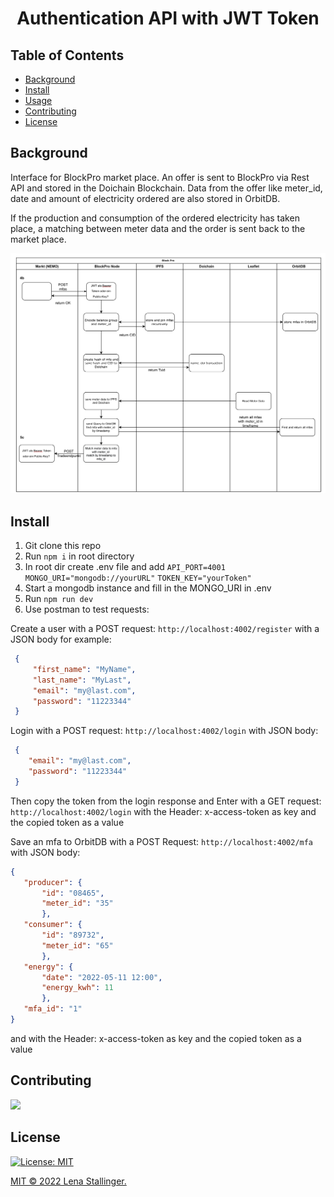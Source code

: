 <h1 align="center">Authentication API with JWT Token</h1>


## Table of Contents
- [Background](#background)
- [Install](#install)
- [Usage](#usage)
- [Contributing](#contributing)
- [License](#license)

## Background

Interface for BlockPro market place. An offer is sent to BlockPro via Rest API and stored in the Doichain Blockchain. Data from the offer like meter_id, date and amount of electricity ordered are also stored in OrbitDB. 

If the production and consumption of the ordered electricity has taken place, a matching between meter data and the order is sent back to the market place.

<p align="center">
  <img
  src="./images/Interface.png"
  raw=true
  alt="Sequence diagram of interaction between electricity marketplace and BlockPro node"
  style="margin-right: 10px; width: 600px"
  />
</p>

## Install
1. Git clone this repo 
2. Run ```npm i``` in root directory
3. In root dir create .env file and add 
```API_PORT=4001```
```MONGO_URI="mongodb://yourURL"```
```TOKEN_KEY="yourToken"```
4. Start a mongodb instance and fill in the MONGO_URI in .env
5. Run ```npm run dev```
6. Use postman to test requests: 

Create a user with a POST request: ```http://localhost:4002/register```
with a JSON body for example:
```json
 {
     "first_name": "MyName",
     "last_name": "MyLast",
     "email": "my@last.com",
     "password": "11223344"
 }
 ```

 Login with a POST request: ```http://localhost:4002/login```
 with JSON body:
 ```json
  {
     "email": "my@last.com",
     "password": "11223344"
  }
 ```

 Then copy the token from the login response and 
 Enter with a GET request: ```http://localhost:4002/login```
 with the Header:
 x-access-token as key and the copied token as a value

 Save an mfa to OrbitDB with a POST Request: ```http://localhost:4002/mfa```
 with JSON body:
 ```json
{
	"producer": {
		"id": "08465",
		"meter_id": "35"
		},
	"consumer": {
		"id": "89732",
		"meter_id": "65"
		},
	"energy": {
		"date": "2022-05-11 12:00",
		"energy_kwh": 11
		},
	"mfa_id": "1"
}
 ```
 and with the Header:
 x-access-token as key and the copied token as a value



 ## Contributing

<a href="https://github.com/stallingerl/jwt-project/graphs/contributors">
  <img src="https://contrib.rocks/image?repo=stallingerl/jwt-project" />
</a>

## License

[![License: MIT](https://img.shields.io/badge/License-MIT-yellow.svg)](https://opensource.org/licenses/MIT)

[MIT © 2022 Lena Stallinger.](./LICENSE.txt)